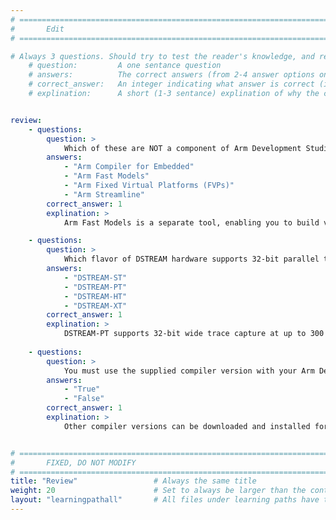 ```yaml
---
# ================================================================================
#       Edit
# ================================================================================

# Always 3 questions. Should try to test the reader's knowledge, and reinforce the key points you want them to remember.
    # question:         A one sentance question
    # answers:          The correct answers (from 2-4 answer options only). Should be surrounded by quotes.
    # correct_answer:   An integer indicating what answer is correct (index starts from 0)
    # explination:      A short (1-3 sentance) explination of why the correct answer is correct. Can add aditional context if desired


review:
    - questions:
        question: >
            Which of these are NOT a component of Arm Development Studio?
        answers:
            - "Arm Compiler for Embedded"
            - "Arm Fast Models"
            - "Arm Fixed Virtual Platforms (FVPs)"
            - "Arm Streamline"
        correct_answer: 1
        explination: >
            Arm Fast Models is a separate tool, enabling you to build virtual representations of real hardware. The supplied FVPs are (pre-)built with Fast Model technology.

    - questions:
        question: >
            Which flavor of DSTREAM hardware supports 32-bit parallel trace output?
        answers:
            - "DSTREAM-ST"
            - "DSTREAM-PT"
            - "DSTREAM-HT"
            - "DSTREAM-XT"
        correct_answer: 1
        explination: >
            DSTREAM-PT supports 32-bit wide trace capture at up to 300 MHz DDR.
               
    - questions:
        question: >
            You must use the supplied compiler version with your Arm Development Studio installation?
        answers:
            - "True"
            - "False"
        correct_answer: 1
        explination: >
            Other compiler versions can be downloaded and installed for use with Development Studio.


# ================================================================================
#       FIXED, DO NOT MODIFY
# ================================================================================
title: "Review"                 # Always the same title
weight: 20                      # Set to always be larger than the content in this path
layout: "learningpathall"       # All files under learning paths have this same wrapper
---
```

